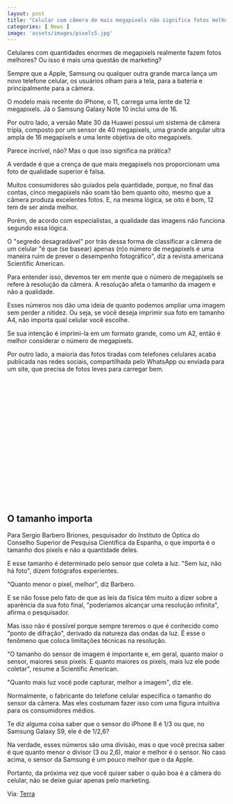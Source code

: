 ```yaml
---
layout: post
title: "Celular com câmera de mais megapixels não significa fotos melhores - Saiba porque"
categories: [ News ]
image: 'assets/images/pixels5.jpg'
---
```


> 
Celulares com quantidades enormes de megapixels realmente fazem fotos melhores? Ou isso é mais uma questão de marketing?

Sempre que a Apple, Samsung ou qualquer outra grande marca lança um novo telefone celular, os usuários olham para a tela, para a bateria e principalmente para a câmera. 

<script async src="https://pagead2.googlesyndication.com/pagead/js/adsbygoogle.js"></script>
<!-- Informat -->
<ins class="adsbygoogle"
style="display:block"
data-ad-client="ca-pub-2838251107855362"
data-ad-slot="2327980059"
data-ad-format="auto"
data-full-width-responsive="true"></ins>
<script>
(adsbygoogle = window.adsbygoogle || []).push({});
</script>    

 O modelo mais recente do iPhone, o 11, carrega uma lente de 12 megapixels. Já o Samsung Galaxy Note 10 inclui uma de 16.

Por outro lado, a versão Mate 30 da Huawei possui um sistema de câmera tripla, composto por um sensor de 40 megapixels, uma grande angular ultra ampla de 16 megapixels e uma lente objetiva de oito megapixels. 

Parece incrível, não? Mas o que isso significa na prática?

A verdade é que a crença de que mais megapixels nos proporcionam uma foto de qualidade superior é falsa.

 Muitos consumidores são guiados pela quantidade, porque, no final das contas, cinco megapixels não soam tão bem quanto oito, mesmo que a câmera produza excelentes fotos. E, na mesma lógica, se oito é bom, 12 tem de ser ainda melhor.

Porém, de acordo com especialistas, a qualidade das imagens não funciona segundo essa lógica.

O "segredo desagradável" por trás dessa forma de classificar a câmera de um celular "é que (se basear) apenas (n)o número de megapixels é uma maneira ruim de prever o desempenho fotográfico", diz a revista americana Scientific American. 

<script async src="//pagead2.googlesyndication.com/pagead/js/adsbygoogle.js"></script>
<ins class="adsbygoogle"
style="display:block; text-align:center;"
data-ad-layout="in-article"
data-ad-format="fluid"
data-ad-client="ca-pub-2838251107855362"
data-ad-slot="8549252987"></ins>
<script>
(adsbygoogle = window.adsbygoogle || []).push({});
</script>

 Para entender isso, devemos ter em mente que o número de megapixels se refere à resolução da câmera. A resolução afeta o tamanho da imagem e não a qualidade.

Esses números nos dão uma ideia de quanto podemos ampliar uma imagem sem perder a nitidez. Ou seja, se você deseja imprimir sua foto em tamanho A4, não importa qual celular você escolhe.

Se sua intenção é imprimi-la em um formato grande, como um A2, então é melhor considerar o número de megapixels.

Por outro lado, a maioria das fotos tiradas com telefones celulares acaba publicada nas redes sociais, compartilhada pelo WhatsApp ou enviada para um site, que precisa de fotos leves para carregar bem. 

<script async src="//pagead2.googlesyndication.com/pagead/js/adsbygoogle.js"></script>
<ins class="adsbygoogle"
style="display:inline-block;width:336px;height:280px"
data-ad-client="ca-pub-2838251107855362"
data-ad-slot="5351066970"></ins>
<script>
(adsbygoogle = window.adsbygoogle || []).push({});
</script>

## O tamanho importa

Para Sergio Barbero Briones, pesquisador do Instituto de Óptica do Conselho Superior de Pesquisa Científica da Espanha, o que importa é o tamanho dos pixels e não a quantidade deles.

E esse tamanho é determinado pelo sensor que coleta a luz. "Sem luz, não há foto", dizem fotógrafos experientes.

"Quanto menor o pixel, melhor", diz Barbero.

E se não fosse pelo fato de que as leis da física têm muito a dizer sobre a aparência da sua foto final, "poderíamos alcançar uma resolução infinita", afirma o pesquisador.

Mas isso não é possível porque sempre teremos o que é conhecido como "ponto de difração", derivado da natureza das ondas da luz. É esse o fenômeno que coloca limitações técnicas na resolução.

"O tamanho do sensor de imagem é importante e, em geral, quanto maior o sensor, maiores seus pixels. E quanto maiores os pixels, mais luz ele pode coletar", resume a Scientific American.

"Quanto mais luz você pode capturar, melhor a imagem", diz ele.

Normalmente, o fabricante do telefone celular especifica o tamanho do sensor da câmera. Mas eles costumam fazer isso com uma figura intuitiva para os consumidores médios.

Te diz alguma coisa saber que o sensor do iPhone 8 é 1/3 ou que, no Samsung Galaxy S9, ele é de 1/2,6?

Na verdade, esses números são uma divisão, mas o que você precisa saber é que quanto menor o divisor (3 ou 2,6), maior e melhor é o sensor. No caso acima, o sensor da Samsung é um pouco melhor que o da Apple.

Portanto, da próxima vez que você quiser saber o quão boa é a câmera do celular, não se deixe guiar apenas pelo marketing. 

<script async src="https://pagead2.googlesyndication.com/pagead/js/adsbygoogle.js"></script>
<ins class="adsbygoogle"
style="display:block"
data-ad-format="autorelaxed"
data-ad-client="ca-pub-2838251107855362"
data-ad-slot="9652691879"></ins>
<script>
(adsbygoogle = window.adsbygoogle || []).push({});
</script>

Via: [Terra](https://www.terra.com.br/noticias/tecnologia/por-que-celular-com-camera-de-mais-megapixels-nao-significa-fotos-melhores,e38688152fa9d7fa72cd226fa5616878gj4bshxj.html)

<script async src="//pagead2.googlesyndication.com/pagead/js/adsbygoogle.js"></script>
<!-- Games Root -->
<ins class="adsbygoogle"
style="display:inline-block;width:336px;height:50px"
data-ad-client="ca-pub-2838251107855362"
data-ad-slot="5351066970"></ins>
<script>
(adsbygoogle = window.adsbygoogle || []).push({});
</script>


